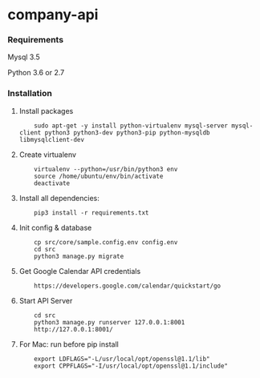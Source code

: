 # company-api

### Requirements
Mysql 3.5

Python 3.6 or 2.7

### Installation

1. Install packages

    ```
        sudo apt-get -y install python-virtualenv mysql-server mysql-client python3 python3-dev python3-pip python-mysqldb libmysqlclient-dev
    ```

2. Create virtualenv
    ```
        virtualenv --python=/usr/bin/python3 env
        source /home/ubuntu/env/bin/activate
        deactivate
    ```

2. Install all dependencies:
    ```
        pip3 install -r requirements.txt
    ```

3. Init config & database
    ```
        cp src/core/sample.config.env config.env
        cd src
        python3 manage.py migrate
    ```

4. Get Google Calendar API credentials
    ```
        https://developers.google.com/calendar/quickstart/go
    ```

5. Start API Server
    ```
        cd src
        python3 manage.py runserver 127.0.0.1:8001
        http://127.0.0.1:8001/
    ```

6. For Mac: run before pip install
    ```
        export LDFLAGS="-L/usr/local/opt/openssl@1.1/lib"
        export CPPFLAGS="-I/usr/local/opt/openssl@1.1/include"
    ```